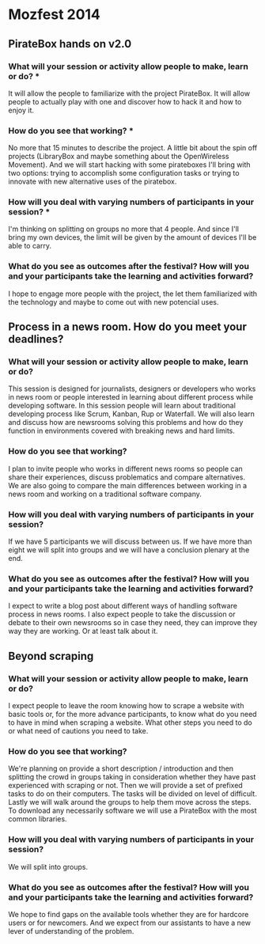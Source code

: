 # Mozfest 2014

## PirateBox hands on v2.0

### What will your session or activity allow people to make, learn or do? *

It will allow the people to familiarize with the project PirateBox. It will allow people to actually play with one and discover how to hack it and how to enjoy it.

### How do you see that working? *

No more that 15 minutes to describe the project. A little bit about the spin off projects (LibraryBox and maybe something about the OpenWireless Movement). And we will start hacking with some pirateboxes I'll bring with two options: trying to accomplish some configuration tasks or trying to innovate with new alternative uses of the piratebox.

### How will you deal with varying numbers of participants in your session? *

I'm thinking on splitting on groups no more that 4 people. And since I'll bring my own devices, the limit will be given by the amount of devices I'll be able to carry.

### What do you see as outcomes after the festival? How will you and your participants take the learning and activities forward?

I hope to engage more people with the project, the let them familiarized with the technology and maybe to come out with new potencial uses.

## Process in a news room. How do you meet your deadlines?

### What will your session or activity allow people to make, learn or do?

This session is designed for journalists, designers or developers who works in news room or people interested in learning about different process while developing software.
In this session people will learn about traditional developing process like Scrum, Kanban, Rup or Waterfall.
We will also learn and discuss how are newsrooms solving this problems and how do they function in environments covered with breaking news and hard limits.

### How do you see that working?

I plan to invite people who works in different news rooms so people can share their experiences, discuss problematics and compare alternatives. We are also going to compare the main differences between working in a news room and working on a traditional software company.

### How will you deal with varying numbers of participants in your session?

If we have 5 participants we will discuss between us. If we have more than eight we will split into groups and we will have a conclusion plenary at the end.

### What do you see as outcomes after the festival? How will you and your participants take the learning and activities forward?

I expect to write a blog post about different ways of handling software process in news rooms. I also expect people to take the discussion or debate to their own newsrooms so in case they need, they can improve they way they are working. Or at least talk about it.

## Beyond scraping

### What will your session or activity allow people to make, learn or do?

I expect people to leave the room knowing how to scrape a website with basic tools or, for the more advance participants, to know what do you need to have in mind when scraping a website. What other steps you need to do or what need of cautions you need to take.

### How do you see that working?

We're planning on provide a short description / introduction and then splitting the crowd in groups taking in consideration whether they have past experienced with scraping or not. Then we will provide a set of prefixed tasks to do on their computers. The tasks will be divided on level of difficult. Lastly we will walk around the groups to help them move across the steps.
To download any necessarily software we will use a PirateBox with the most common libraries.

### How will you deal with varying numbers of participants in your session?

We will split into groups.

### What do you see as outcomes after the festival? How will you and your participants take the learning and activities forward?

We hope to find gaps on the available tools whether they are for hardcore users or for newcomers. And we expect from our assistants to have a new lever of understanding of the problem.
